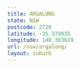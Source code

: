 ```yaml
---
title: ARGALONG
state: NSW
postcode: 2720
latitude: -35.379935
longitude: 148.383619
url: /nsw/argalong/
layout: suburb
---
```

